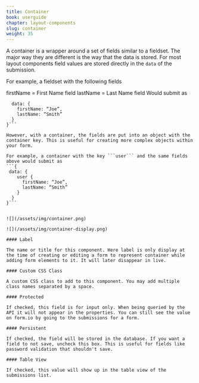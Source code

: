 ```yaml
---
title: Container
book: userguide
chapter: layout-components
slug: container
weight: 35
---
```


A container is a wrapper around a set of fields similar to a fieldset. The major way they are different is the way that the data is stored. For most layout components field values are stored directly in the ```data``` of the submission.

For example, a fieldset with the following fields

firstName = First Name field
lastName = Last Name field
Would submit as
```{
  data: {
    firstName: “Joe”,
    lastName: “Smith”
  }
}```

However, with a container, the fields are put into an object with the container key. This is useful for creating more complex objects within your form.

For example, a container with the key ```user``` and the same fields above would submit as
```{
 data: {
    user {  
      firstName: “Joe”,
      lastName: “Smith”
    }
  }
}```


![](/assets/img/container.png)

![](/assets/img/container-display.png)

#### Label

The name or title for this component. Here label is only display at the time of creating or editing a form to represent container while adding form elements to it. It will later disappear in live.

#### Custom CSS Class

A custom CSS class to add to this component. You may add multiple class names separated by a space.

#### Protected

If checked, this field is for input only. When being queried by the API it will not appear in the properties. You can still see the value on form.io by going to the submissions for a form.

#### Persistent

If checked, the field will be stored in the database. If you want a field to not save, uncheck this box. This is useful for fields like password validation that shouldn't save.

#### Table View

If checked, this value will show up in the table view of the submissions list.


